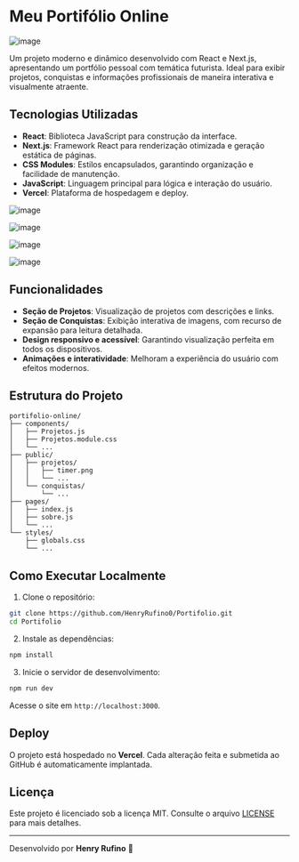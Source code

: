 # Meu Portifólio Online

![image](https://github.com/user-attachments/assets/bd24f7d5-762c-4df7-8ba5-be95481d13e9)



Um projeto moderno e dinâmico desenvolvido com React e Next.js, apresentando um portfólio pessoal com temática futurista. Ideal para exibir projetos, conquistas e informações profissionais de maneira interativa e visualmente atraente.

## Tecnologias Utilizadas

* **React**: Biblioteca JavaScript para construção da interface.
* **Next.js**: Framework React para renderização otimizada e geração estática de páginas.
* **CSS Modules**: Estilos encapsulados, garantindo organização e facilidade de manutenção.
* **JavaScript**: Linguagem principal para lógica e interação do usuário.
* **Vercel**: Plataforma de hospedagem e deploy.



![image](https://github.com/user-attachments/assets/b8e3eb93-6319-4f73-8448-00dace2f04a6)

![image](https://github.com/user-attachments/assets/5cee5f18-9ce0-468c-b02b-7e26332d1e7a)

![image](https://github.com/user-attachments/assets/d91b2b74-24e1-4455-8618-f095d522b408)

![image](https://github.com/user-attachments/assets/d6c03b45-0d01-4fd9-a845-46f0be119377)



## Funcionalidades

* **Seção de Projetos**: Visualização de projetos com descrições e links.
* **Seção de Conquistas**: Exibição interativa de imagens, com recurso de expansão para leitura detalhada.
* **Design responsivo e acessível**: Garantindo visualização perfeita em todos os dispositivos.
* **Animações e interatividade**: Melhoram a experiência do usuário com efeitos modernos.

## Estrutura do Projeto

```
portifolio-online/
├── components/
│   ├── Projetos.js
│   ├── Projetos.module.css
│   └── ...
├── public/
│   ├── projetos/
│   │   ├── timer.png
│   │   └── ...
│   └── conquistas/
│       └── ...
├── pages/
│   ├── index.js
│   ├── sobre.js
│   └── ...
└── styles/
    ├── globals.css
    └── ...
```

## Como Executar Localmente

1. Clone o repositório:

```bash
git clone https://github.com/HenryRufino0/Portifolio.git
cd Portifolio
```

2. Instale as dependências:

```bash
npm install
```

3. Inicie o servidor de desenvolvimento:

```bash
npm run dev
```

Acesse o site em `http://localhost:3000`.

## Deploy

O projeto está hospedado no **Vercel**. Cada alteração feita e submetida ao GitHub é automaticamente implantada.

## Licença

Este projeto é licenciado sob a licença MIT. Consulte o arquivo [LICENSE](LICENSE) para mais detalhes.

---

Desenvolvido por  **Henry Rufino** 🚀

